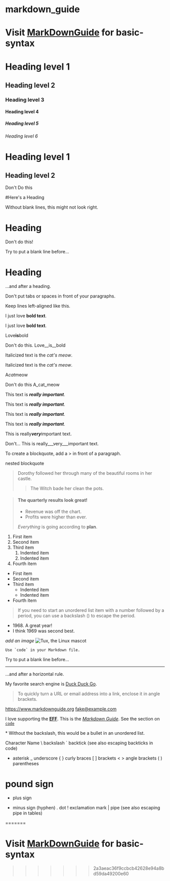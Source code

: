 # markdown_guide


# Visit [MarkDownGuide](https://www.markdownguide.org/basic-syntax/ "Visit MarkDownGuide for more details") for basic-syntax


# Heading level 1

## Heading level 2

### Heading level 3

#### Heading level 4

##### Heading level 5

###### Heading level 6


Heading level 1
===============


Heading level 2
---------------


Don't Do this

#Here's a Heading 


Without blank lines, this might not look right.
# Heading
Don't do this!


Try to put a blank line before...

# Heading

...and after a heading.


Don't put tabs or spaces in front of your paragraphs.

Keep lines left-aligned like this.


I just love **bold text**.

I just love __bold text__.

Love**is**bold


Don't do this.
Love__is__bold 


Italicized text is the *cat's meow*.

Italicized text is the _cat's meow_.

A*cat*meow

Don't do this
A_cat_meow

This text is ***really important***.

This text is ___really important___.

This text is __*really important*__.

This text is **_really important_**.

This is really***very***important text.


Don't...
This is really___very___important text.


To create a blockquote, add a > in front of a paragraph.


nested blockquote

> Dorothy followed her through many of the beautiful rooms in her castle.
>
>> The Witch bade her clean the pots.


> #### The quarterly results look great!
>
> - Revenue was off the chart.
> - Profits were higher than ever.
>
>  *Everything* is going according to **plan**.



1. First item
2. Second item
3. Third item
    1. Indented item
    2. Indented item
4. Fourth item 


- First item
- Second item
- Third item
    - Indented item
    - Indented item
- Fourth item 


>	If you need to start an unordered list item with a number followed by a period, you can use a backslash (\) to escape the period.

- 1968\. A great year!
- I think 1969 was second best. 


*add an image*
![Tux, the Linux mascot](/assets/images/tux.png)


``Use `code` in your Markdown file.``


Try to put a blank line before...

---

...and after a horizontal rule. 



My favorite search engine is [Duck Duck Go](https://duckduckgo.com "Your private search engine").


>	To quickly turn a URL or email address into a link, enclose it in angle brackets.

<https://www.markdownguide.org>
<fake@example.com>


I love supporting the **[EFF](https://eff.org)**.
This is the *[Markdown Guide](https://www.markdownguide.org)*.
See the section on [`code`](#code)


\* Without the backslash, this would be a bullet in an unordered list.



Character 	Name
\ 	backslash
` 	backtick (see also escaping backticks in code)
* 	asterisk
_ 	underscore
{ } 	curly braces
[ ] 	brackets
< > 	angle brackets
( ) 	parentheses
# 	pound sign
+ 	plus sign
- 	minus sign (hyphen)
. 	dot
! 	exclamation mark
| 	pipe (see also escaping pipe in tables)

=======
# Visit [MarkDownGuide](https://www.markdownguide.org/basic-syntax/ "Visit MarkDownGuide for more details") for basic-syntax
>>>>>>> 2a3aeac36f9ccbcb42628e94a8bd59da49200e60
